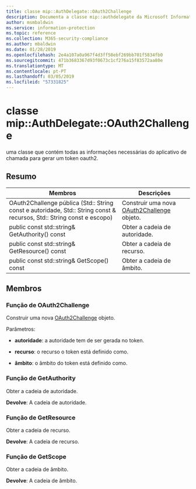 ```yaml
---
title: classe mip::AuthDelegate::OAuth2Challenge
description: Documenta a classe mip::authdelegate da Microsoft Information Protection (MIP) SDK.
author: msmbaldwin
ms.service: information-protection
ms.topic: reference
ms.collection: M365-security-compliance
ms.author: mbaldwin
ms.date: 01/28/2019
ms.openlocfilehash: 2e4a107a0a967f4d3ff58ebf269bb701f5834fb0
ms.sourcegitcommit: 471b3683367d93f0673c1cf276a15f83572aa80e
ms.translationtype: MT
ms.contentlocale: pt-PT
ms.lasthandoff: 03/05/2019
ms.locfileid: "57331825"
---
```

# <a name="class-mipauthdelegateoauth2challenge"></a>classe mip::AuthDelegate::OAuth2Challenge 
uma classe que contém todas as informações necessárias do aplicativo de chamada para gerar um token oauth2.
  
## <a name="summary"></a>Resumo
 Membros                        | Descrições                                
--------------------------------|---------------------------------------------
OAuth2Challenge pública (Std:: String const e autoridade, Std:: String const & recursos, Std:: String const e escopo)  |  Construir uma nova [OAuth2Challenge](class_mip_authdelegate_oauth2challenge.md) objeto.
public const std::string& GetAuthority() const  |  Obter a cadeia de autoridade.
public const std::string& GetResource() const  |  Obter a cadeia de recurso.
public const std::string& GetScope() const  |  Obter a cadeia de âmbito.
  
## <a name="members"></a>Membros
  
### <a name="oauth2challenge-function"></a>Função de OAuth2Challenge
Construir uma nova [OAuth2Challenge](class_mip_authdelegate_oauth2challenge.md) objeto.

Parâmetros:  
* **autoridade**: a autoridade tem de ser gerada no token. 


* **recurso**: o recurso o token está definido como. 


* **âmbito**: o âmbito do token está definido como.


  
### <a name="getauthority-function"></a>Função de GetAuthority
Obter a cadeia de autoridade.

  
**Devolve**: A cadeia de autoridade.
  
### <a name="getresource-function"></a>Função de GetResource
Obter a cadeia de recurso.

  
**Devolve**: A cadeia de recurso.
  
### <a name="getscope-function"></a>Função de GetScope
Obter a cadeia de âmbito.

  
**Devolve**: A cadeia de âmbito.
